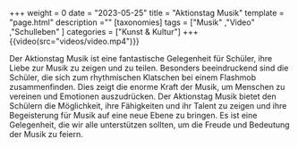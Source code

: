 +++
weight = 0
date = "2023-05-25"
title = "Aktionstag Musik"
template = "page.html"
description =""
[taxonomies]
tags = ["Musik" ,"Video" ,"Schulleben" ]
categories = ["Kunst & Kultur"]
+++
{{video(src="videos/video.mp4")}}

<!-- more -->

Der Aktionstag Musik ist eine fantastische Gelegenheit für Schüler, ihre Liebe zur Musik zu zeigen und zu teilen. Besonders beeindruckend sind die Schüler, die sich zum rhythmischen Klatschen bei einem Flashmob zusammenfinden. Dies zeigt die enorme Kraft der Musik, um Menschen zu vereinen und Emotionen auszudrücken. Der Aktionstag Musik bietet den Schülern die Möglichkeit, ihre Fähigkeiten und ihr Talent zu zeigen und ihre Begeisterung für Musik auf eine neue Ebene zu bringen. Es ist eine Gelegenheit, die wir alle unterstützen sollten, um die Freude und Bedeutung der Musik zu feiern.